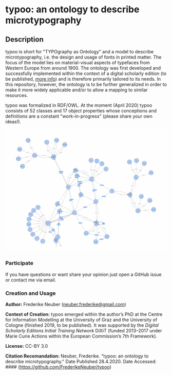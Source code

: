 # typoo: an ontology to describe microtypography 

## Description

typoo is short for "TYPOgraphy as Ontology" and a model to describe microtypography, i.e. the design and usage of fonts in printed matter. The focus of the model lies on material-visual aspects of typefaces from Western Europe from around 1900. The ontology was first developed and successfully implemented within the context of a digital scholarly edition (to be published, [more info](https://github.com/FrederikeNeuber/stgd-prototype-edition)) and is therefore primarily tailored to its needs. In this repository, however, the ontology is to be further generalized in order to make it more widely applicable and/or to allow a mapping to similar resources. 

typoo was formalized in RDF/OWL. At the moment (April 2020) typoo consists of 52 classes and 17 object properties whose conceptions and definitions are a constant "work-in-progress" (please share your own ideas!). 

![Image of typoo in VOWL](https://github.com/FrederikeNeuber/typoo/blob/master/media/typoo-vowl.png)

### Participate

If you have questions or want share your opinion just open a GitHub issue or contact me via email.

### Creation and Usage

**Author:** Frederike Neuber (neuber.frederike@gmail.com)

**Context of Creation:** typoo emerged within the author’s PhD at the Centre for Information Modelling at the University of Graz and the University of Cologne (finished 2019, to be published). It was supported by the *Digital Scholarly Editions Initial Training Network* DiXiT (funded 2013–2017 under Marie Curie Actions within the European Commission’s 7th Framework). 

**License:** CC-BY 3.0

**Citation Recomandation:** Neuber, Frederike. "typoo: an ontology to describe microtypography." Date Published 28.4.2020. Date Accessed: #### (https://github.com/FrederikeNeuber/typoo)

    
